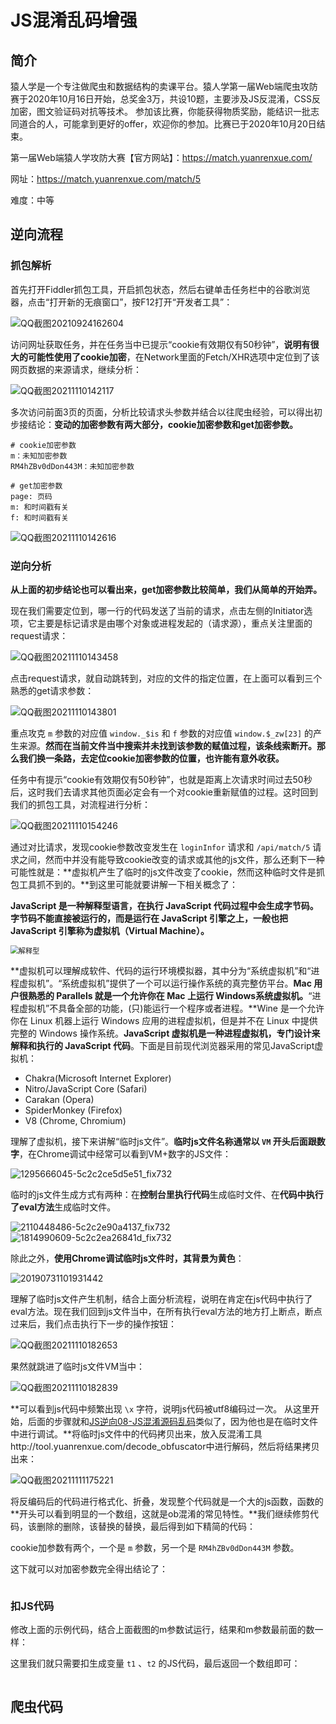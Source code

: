 # JS混淆乱码增强

## 简介

猿人学是一个专注做爬虫和数据结构的卖课平台。猿人学第一届Web端爬虫攻防赛于2020年10月16日开始，总奖金3万，共设10题，主要涉及JS反混淆，CSS反加密，图文验证码对抗等技术。 参加该比赛，你能获得物质奖励，能结识一批志同道合的人，可能拿到更好的offer，欢迎你的参加。比赛已于2020年10月20日结束。

第一届Web端猿人学攻防大赛【官方网站】：https://match.yuanrenxue.com/

网址：https://match.yuanrenxue.com/match/5

难度：中等

## 逆向流程

### 抓包解析

首先打开Fiddler抓包工具，开启抓包状态，然后右键单击任务栏中的谷歌浏览器，点击“打开新的无痕窗口”，按F12打开“开发者工具”：

![QQ截图20210924162604](image/QQ截图20210924162604.png)

访问网址获取任务，并在任务当中已提示“cookie有效期仅有50秒钟”，**说明有很大的可能性使用了cookie加密**，在Network里面的Fetch/XHR选项中定位到了该网页数据的来源请求，继续分析：

![QQ截图20211110142117](image/QQ截图20211110142117.png)

多次访问前面3页的页面，分析比较请求头参数并结合以往爬虫经验，可以得出初步接结论：**变动的加密参数有两大部分，cookie加密参数和get加密参数。**

```
# cookie加密参数
m：未知加密参数
RM4hZBv0dDon443M：未知加密参数

# get加密参数
page: 页码
m: 和时间戳有关
f: 和时间戳有关
```

![QQ截图20211110142616](image/QQ截图20211110142616.png)

### 逆向分析

**从上面的初步结论也可以看出来，get加密参数比较简单，我们从简单的开始弄。**

现在我们需要定位到，哪一行的代码发送了当前的请求，点击左侧的Initiator选项，它主要是标记请求是由哪个对象或进程发起的（请求源），重点关注里面的request请求：

![QQ截图20211110143458](image/QQ截图20211110143458.png)

点击request请求，就自动跳转到，对应的文件的指定位置，在上面可以看到三个熟悉的get请求参数：

![QQ截图20211110143801](image/QQ截图20211110143801.png)

重点攻克 `m` 参数的对应值 `window._$is` 和 `f` 参数的对应值 `window.$_zw[23]` 的产生来源。**然而在当前文件当中搜索并未找到该参数的赋值过程，该条线索断开。那么我们换一条路，去定位cookie加密参数的位置，也许能有意外收获。**

任务中有提示“cookie有效期仅有50秒钟”，也就是距离上次请求时间过去50秒后，这时我们去请求其他页面必定会有一个对cookie重新赋值的过程。这时回到我们的抓包工具，对流程进行分析：

![QQ截图20211110154246](image/QQ截图20211110154246.png)

通过对比请求，发现cookie参数改变发生在 `loginInfor` 请求和 `/api/match/5` 请求之间，然而中并没有能导致cookie改变的请求或其他的js文件，那么还剩下一种可能性就是：**虚拟机产生了临时的js文件改变了cookie，然而这种临时文件是抓包工具抓不到的。**到这里可能就要讲解一下相关概念了：

**JavaScript 是一种解释型语言，在执行 JavaScript 代码过程中会生成字节码。字节码不能直接被运行的，而是运行在 JavaScript 引擎之上，一般也把JavaScript 引擎称为虚拟机（Virtual Machine）。**

<img src="image/解释型.png" alt="解释型" style="zoom:80%;" />

**虚拟机可以理解成软件、代码的运行环境模拟器，其中分为“系统虚拟机”和“进程虚拟机”。“系统虚拟机”提供了一个可以运行操作系统的真完整仿平台。**Mac 用户很熟悉的 Parallels 就是一个允许你在 Mac 上运行 Windows系统虚拟机。**“进程虚拟机”不具备全部的功能，(只)能运行一个程序或者进程。**Wine 是一个允许你在 Linux 机器上运行 Windows 应用的进程虚拟机，但是并不在 Linux 中提供完整的 Windows 操作系统。**JavaScript 虚拟机是一种进程虚拟机，专门设计来解释和执行的 JavaScript 代码**。下面是目前现代浏览器采用的常见JavaScript虚拟机：

- Chakra(Microsoft Internet Explorer)
- Nitro/JavaScript Core (Safari)
- Carakan (Opera)
- SpiderMonkey (Firefox)
- V8 (Chrome, Chromium)  

理解了虚拟机，接下来讲解“临时js文件”。**临时js文件名称通常以 `VM` 开头后面跟数字**，在Chrome调试中经常可以看到VM+数字的JS文件：

![1295666045-5c2c2ce5d5e51_fix732](image/1295666045-5c2c2ce5d5e51_fix732.jpg)

临时的js文件生成方式有两种：在**控制台里执行代码**生成临时文件、在**代码中执行了eval方法**生成临时文件。

<img src="image/2110448486-5c2c2e90a4137_fix732.png" alt="2110448486-5c2c2e90a4137_fix732" style="zoom:100%;" />

<img src="image/1814990609-5c2c2ea26841d_fix732.png" alt="1814990609-5c2c2ea26841d_fix732" style="zoom:100%;" />

除此之外，**使用Chrome调试临时js文件时，其背景为黄色**：

![20190731101931442](image/20190731101931442.png)

理解了临时js文件产生机制，结合上面分析流程，说明在肯定在js代码中执行了eval方法。现在我们回到js文件当中，在所有执行eval方法的地方打上断点，断点过来后，我们点击执行下一步的操作按钮：

![QQ截图20211110182653](image/QQ截图20211110182653.png)

果然就跳进了临时js文件VM当中：

![QQ截图20211110182839](image/QQ截图20211110182839.png)

**可以看到js代码中频繁出现 `\x` 字符，说明js代码被utf8编码过一次。 从这里开始，后面的步骤就和[JS逆向08-JS混淆源码乱码](JS逆向08-JS混淆源码乱码.md)类似了，因为他也是在临时文件中进行调试。**将临时js文件中的代码拷贝出来，放入反混淆工具http://tool.yuanrenxue.com/decode_obfuscator中进行解码，然后将结果拷贝出来：

![QQ截图20211111175221](image/QQ截图20211111175221.png)

将反编码后的代码进行格式化、折叠，发现整个代码就是一个大的js函数，函数的**开头可以看到明显的一个数组，这就是ob混淆的常见特性。**我们继续修剪代码，该删除的删除，该替换的替换，最后得到如下精简的代码：



cookie加参数有两个，一个是 `m` 参数，另一个是 `RM4hZBv0dDon443M` 参数。

这下就可以对加密参数完全得出结论了：

```

```

### 扣JS代码

修改上面的示例代码，结合上面截图的m参数试运行，结果和m参数最前面的数一样：

这里我们就只需要扣生成变量 `t1` 、`t2` 的JS代码，最后返回一个数组即可：

```javascript

```

## 爬虫代码

```python

```

